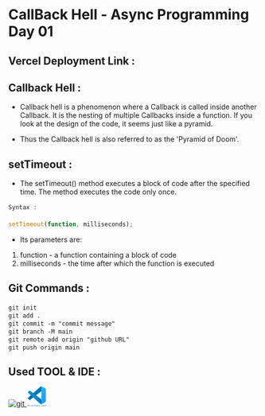 # CallBack Hell - Async Programming Day 01

## Vercel Deployment Link : 

## Callback Hell : 

   * Callback hell is a phenomenon where a Callback is called inside another Callback. It is the nesting of multiple Callbacks inside a function. If you look at the design of the code, it seems just like a pyramid.

   * Thus the Callback hell is also referred to as the 'Pyramid of Doom'.

## setTimeout :

* The setTimeout() method executes a block of code after the specified time. The method executes the code only once.

```javascript
Syntax :

setTimeout(function, milliseconds);
```
* Its parameters are:
1. function - a function containing a block of code
2. milliseconds - the time after which the function is executed

 ## Git Commands :
  
  ```git
  git init
  git add .
  git commit -m "commit message"
  git branch -M main
  git remote add origin "github URL"
  git push origin main
   ```
## Used TOOL & IDE :

<a href="https://github.com/Balakrishnan-10/Functions-Javascript-Day-04.git" target="_blank" rel="noreferrer"> <img src="https://www.vectorlogo.zone/logos/git-scm/git-scm-icon.svg" alt="git" width="40" height="40"/> </a>
<a href="https://www.w3.org/html/" target="_blank" rel="noreferrer"> <img src="https://raw.githubusercontent.com/devicons/devicon/master/icons/vscode/vscode-original-wordmark.svg" alt="vscode" width="40" height="40"/> </a>